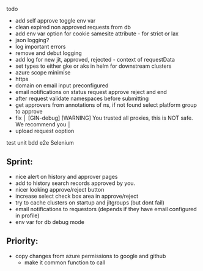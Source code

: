 todo

- add self approve toggle env var
- clean expired non approved requests from db
- add env var option for cookie samesite attribute - for strict or lax
- json logging?
- log important errors
- remove and debut logging 
- add log for new jit, approved, rejected - context of requestData
- set types to either gke or aks in helm for downstream clusters
- azure scope minimise
- https
- domain on email input preconfigured
- email notifications on status request approve reject and end
- after request validate namespaces before submitting
- get approvers from annotations of ns, if not found select platform group to approve 
- fix │ [GIN-debug] [WARNING] You trusted all proxies, this is NOT safe. We recommend you │
- upload request ooption


test
  unit
  bdd
  e2e Selenium 

## Sprint:
- nice alert on history and approver pages
- add to history search records approved by you.
- nicer looking approve/reject button
- increase select check box area in approve/reject
- try to cache clusters on startup and jitgroups (but dont fail)
- email notifications to requestors (depends if they have email configured in profile)
- env var for db debug mode


## Priority:
- copy changes from azure permissions to google and github
  - make it common function to call